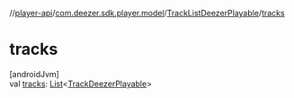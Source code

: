 //[player-api](../../../index.md)/[com.deezer.sdk.player.model](../index.md)/[TrackListDeezerPlayable](index.md)/[tracks](tracks.md)

# tracks

[androidJvm]\
val [tracks](tracks.md): [List](https://kotlinlang.org/api/latest/jvm/stdlib/kotlin.collections/-list/index.html)&lt;[TrackDeezerPlayable](../-track-deezer-playable/index.md)&gt;
